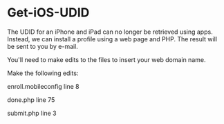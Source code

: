 # Get-iOS-UDID


The UDID for an iPhone and iPad can no longer be retrieved using apps. Instead, we can install a profile using a web page and PHP. The result will be sent to you by e-mail.

You'll need to make edits to the files to insert your web domain name. 

Make the following edits:

enroll.mobileconfig line 8

done.php line 75

submit.php line 3


